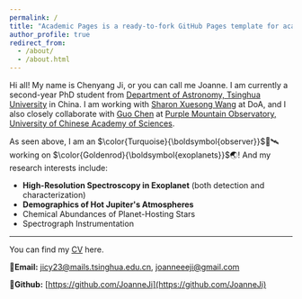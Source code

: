 ```yaml
---
permalink: /
title: "Academic Pages is a ready-to-fork GitHub Pages template for academic personal websites"
author_profile: true
redirect_from: 
  - /about/
  - /about.html
---
```


Hi all! My name is Chenyang Ji, or you can call me Joanne. I am currently a second-year PhD student from [Department of Astronomy, Tsinghua University](https://astro.tsinghua.edu.cn/en/) in China. I am working with [Sharon Xuesong Wang](https://sharonxuesongwang.wordpress.com/) at DoA, and I also closely collaborate with [Guo Chen](http://www.pmo.cas.cn/sourcedb/cn/expert/202107/t20210715_6140677.html) at [Purple Mountain Observatory, University of Chinese Academy of Sciences](http://english.pmo.cas.cn/).

As seen above, I am an $\color{Turquoise}{\boldsymbol{observer}}$🔭🛰 working on $\color{Goldenrod}{\boldsymbol{exoplanets}}$🌏! And my research interests include:

- **High-Resolution Spectroscopy in Exoplanet** (both detection and characterization)
- **Demographics of Hot Jupiter's Atmospheres**
- Chemical Abundances of Planet-Hosting Stars
- Spectrograph Instrumentation

---

You can find my [CV](../assets/CV_Chenyang.pdf) here.

📧**Email:** [jicy23@mails.tsinghua.edu.cn](jicy23@mails.tsinghua.edu.cn), [joanneeeji@gmail.com](joanneeeji@gmail.com)

🔧**Github:** [https://github.com/JoanneJi](https://github.com/JoanneJi)